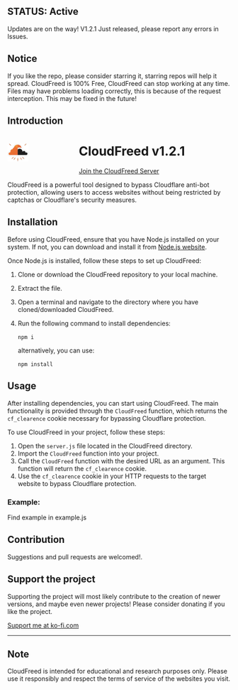 ## STATUS: Active

Updates are on the way!
V1.2.1 Just released, please report any errors in Issues.

## Notice
If you like the repo, please consider starring it, starring repos will help it spread.
CloudFreed is 100% Free, CloudFreed can stop working at any time.
Files may have problems loading correctly, this is because of the request interception. This may be fixed in the future!

## Introduction
<div style="text-align:center;">
  <img src="html/CloudFreed.png" alt="CloudFreed Logo" width="48" style="float:left; margin-right:10px;">
  <h1>CloudFreed v1.2.1</h1>

  [Join the CloudFreed Server](https://discord.gg/8F852cXVbX)
</div>

CloudFreed is a powerful tool designed to bypass Cloudflare anti-bot protection, allowing users to access websites without being restricted by captchas or Cloudflare's security measures.

## Installation
Before using CloudFreed, ensure that you have Node.js installed on your system. If not, you can download and install it from [Node.js website](https://nodejs.org/).

Once Node.js is installed, follow these steps to set up CloudFreed:

1. Clone or download the CloudFreed repository to your local machine.
2. Extract the file.
3. Open a terminal and navigate to the directory where you have cloned/downloaded CloudFreed.
4. Run the following command to install dependencies:

    ```
    npm i
    ```
    alternatively, you can use:
    ```
    npm install
    ```
## Usage
After installing dependencies, you can start using CloudFreed. The main functionality is provided through the `CloudFreed` function, which returns the `cf_clearence` cookie necessary for bypassing Cloudflare protection.

To use CloudFreed in your project, follow these steps:

1. Open the `server.js` file located in the CloudFreed directory.
2. Import the `CloudFreed` function into your project.
3. Call the `CloudFreed` function with the desired URL as an argument. This function will return the `cf_clearence` cookie.
4. Use the `cf_clearence` cookie in your HTTP requests to the target website to bypass Cloudflare protection.

### Example:
Find example in example.js

## Contribution

Suggestions and pull requests are welcomed!.

## Support the project

Supporting the project will most likely contribute to the creation of newer versions, and maybe even newer projects!
Please consider donating if you like the project.

[Support me at ko-fi.com](https://ko-fi.com/akmal2)

---

## Note
CloudFreed is intended for educational and research purposes only. Please use it responsibly and respect the terms of service of the websites you visit.
